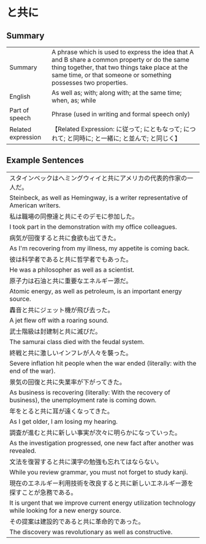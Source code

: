 # と共に

## Summary

<table><tr>   <td>Summary</td>   <td>A phrase which is used to express the idea that A and B share a common property or do the same thing together, that two things take place at the same time, or that someone or something possesses two properties.</td></tr><tr>   <td>English</td>   <td>As well as; with; along with; at the same time; when, as; while</td></tr><tr>   <td>Part of speech</td>   <td>Phrase (used in writing and formal speech only)</td></tr><tr>   <td>Related expression</td>   <td>【Related Expression: に従って; にともなって; につれて; と同時に; と一緒に; と並んで; と同じく】</td></tr></table>

## Example Sentences

<table><tr><td>スタインベックはへミングウィイと共にアメリカの代表的作家の一人だ。</td></tr><tr><td>Steinbeck, as well as Hemingway, is a writer representative of American writers.</td></tr><tr><td>私は職場の同僚達と共にそのデモに参加した。</td></tr><tr><td>I took part in the demonstration with my office colleagues.</td></tr><tr><td>病気が回復すると共に食欲も出てきた。</td></tr><tr><td>As I'm recovering from my illness, my appetite is coming back.</td></tr><tr><td>彼は科学者であると共に哲学者でもあった。</td></tr><tr><td>He was a philosopher as well as a scientist.</td></tr><tr><td>原子力は石油と共に重要なエネルギー源だ。</td></tr><tr><td>Atomic energy, as well as petroleum, is an important energy source.</td></tr><tr><td>轟音と共にジェット機が飛び去った。</td></tr><tr><td>A jet flew off with a roaring sound.</td></tr><tr><td>武士階級は封建制と共に滅びだ。</td></tr><tr><td>The samurai class died with the feudal system.</td></tr><tr><td>終戦と共に激しいインフレが人々を襲った。</td></tr><tr><td>Severe inflation hit people when the war ended (literally: with the end of the war).</td></tr><tr><td>景気の回復と共に失業率が下がってきた。</td></tr><tr><td>As business is recovering (literally: With the recovery of business), the unemployment rate is coming down.</td></tr><tr><td>年をとると共に耳が遠くなってきた。</td></tr><tr><td>As I get older, I am losing my hearing.</td></tr><tr><td>調査が進むと共に新しい事実が次々に明らかになっていった。</td></tr><tr><td>As the investigation progressed, one new fact after another was revealed.</td></tr><tr><td>文法を復習すると共に漢字の勉強も忘れてはならない。</td></tr><tr><td>While you review grammar, you must not forget to study kanji.</td></tr><tr><td>現在のエネルギー利用技術を改良すると共に新しいエネルギー源を探すことが急務である。</td></tr><tr><td>It is urgent that we improve current energy utilization technology while looking for a new energy source.</td></tr><tr><td>その提案は建設的であると共に革命的であった。</td></tr><tr><td>The discovery was revolutionary as well as constructive.</td></tr></table>

